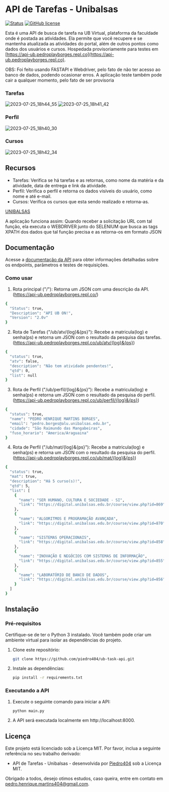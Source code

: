 # API de Tarefas - Unibalsas 

[![Status](https://img.shields.io/badge/status-on-brightgreen)](https://api-ub.pedroplayborges.repl.co)
[![GitHub license](https://img.shields.io/github/license/piedro404/cpf-validation-api)](https://github.com/piedro404/ub-task-api/blob/main/LICENSE)

Esta é uma API de busca de tarefa na UB Virtual, plataforma da faculdade onde é postada as atividades. Ela permite que você recupere e se mantenha atualizada as atividades do portal, além de outros pontos como dados dos usuários e cursos. Hospedada provisoriamente para testes em [https://api-ub.pedroplayborges.repl.co](https://api-ub.pedroplayborges.repl.co).

OBS: Foi feito usando FASTAPI e Webdriver, pelo fato de não ter acesso ao banco de dados, podendo ocasionar erros. A aplicação teste também pode cair a qualquer momento, pelo fato de ser provisoria

### Tarefas
![2023-07-25_18h44_55](https://github.com/piedro404/ub-task-api/assets/88720549/f3f03d18-f666-4aad-8d8b-c0e44ac109fe)
![2023-07-25_18h41_42](https://github.com/piedro404/ub-task-api/assets/88720549/ce3beaef-2208-42da-9129-adc527d6986e)

### Perfil
![2023-07-25_18h40_30](https://github.com/piedro404/ub-task-api/assets/88720549/b16e6162-e086-45aa-8e42-72f13029fa2b)

### Cursos
![2023-07-25_18h42_34](https://github.com/piedro404/ub-task-api/assets/88720549/e0833c94-4832-4bde-b1d7-ea6e4a7b8688)

## Recursos
- Tarefas: Verifica se há tarefas e as retornas, como nome da matéria e da atividade, data de entrega e link da atividade.
- Perfil: Verifica o perfil e retorna os dados visíveis do usuário, como nome e até e-mail.
- Cursos: Verifica os cursos que esta sendo realizado e retorna-as.

[UNIBALSAS](https://www.unibalsas.edu.br/)

A aplicação funciona assim:
Quando receber a solicitação URL com tal função, ela executa o WEBDRIVER junto do SELENIUM que busca as tags XPATH dos dados que tal função precisa e as retorna-os em formato JSON 

## Documentação

Acesse a [documentação da API](https://api-ub.pedroplayborges.repl.co/docs) para obter informações detalhadas sobre os endpoints, parâmetros e testes de requisições.

### Como usar
1. Rota principal ("/"): Retorna um JSON com uma descrição da API. <br>(https://api-ub.pedroplayborges.repl.co/)

```bash
{
  "Status": true,
  "Description": "API UB ON!",
  "Version": "2.0v"
}
```
2. Rota de Tarefas ("/ub/atv/{log}&{ps}"): Recebe a matricula(log) e senha(ps) e retorna um JSON com o resultado da pesquisa das tarefas. <br>(https://api-ub.pedroplayborges.repl.co/ub/atv/{log}&{ps})

```bash
{
  "status": true,
  "atv": false,
  "description": "Não tem atividade pendentes!",
  "qtd": 0,
  "list": null
}
```
3. Rota de Perfil ("/ub/perfil/{log}&{ps}"): Recebe a matricula(log) e senha(ps) e retorna um JSON com o resultado da pesquisa do perfil. <br>(https://api-ub.pedroplayborges.repl.co/ub/perfil/{log}&{ps})

```bash
{
  "status": true,
  "name": "PEDRO HENRIQUE MARTINS BORGES",
  "email": "pedro.borges@alu.unibalsas.edu.br",
  "cidade": "São Raimundo das Mangabeiras",
  "fuso_horario": "America/Araguaina"
}
```
4. Rota de Perfil ("/ub/mat/{log}&{ps}"): Recebe a matricula(log) e senha(ps) e retorna um JSON com o resultado da pesquisa do perfil. <br>(https://api-ub.pedroplayborges.repl.co/ub/mat/{log}&{ps})

```bash
{
  "status": true,
  "mat": true,
  "description": "Há 5 curso(s)!",
  "qtd": 5,
  "list": [
    {
      "name": "SER HUMANO, CULTURA E SOCIEDADE - SI",
      "link": "https://digital.unibalsas.edu.br/course/view.php?id=869"
    },
    {
      "name": "ALGORITMOS E PROGRAMAÇÃO AVANÇADA",
      "link": "https://digital.unibalsas.edu.br/course/view.php?id=870"
    },
    {
      "name": "SISTEMAS OPERACIONAIS",
      "link": "https://digital.unibalsas.edu.br/course/view.php?id=858"
    },
    {
      "name": "INOVAÇÃO E NEGÓCIOS COM SISTEMAS DE INFORMAÇÃO",
      "link": "https://digital.unibalsas.edu.br/course/view.php?id=855"
    },
    {
      "name": "LABORATÓRIO DE BANCO DE DADOS",
      "link": "https://digital.unibalsas.edu.br/course/view.php?id=856"
    }
  ]
}
```

## Instalação
### Pré-requisitos

Certifique-se de ter o Python 3 instalado. Você também pode criar um ambiente virtual para isolar as dependências do projeto.

1. Clone este repositório:
   
   ```bash
   git clone https://github.com/piedro404/ub-task-api.git
   ```
2. Instale as dependências:
   
   ```bash
   pip install -r requirements.txt
   ```

### Executando a API

1. Execute o seguinte comando para iniciar a API:

   ```bash
   python main.py
   ```
2. A API será executada localmente em http://localhost:8000.

## Licença
Este projeto está licenciado sob a Licença MIT. Por favor, inclua a seguinte referência no seu trabalho derivado:
<br>
- API de Tarefas - Unibalsas - desenvolvida por [Piedro404](https://github.com/piedro404) sob a Licença MIT.


Obrigado a todos, desejo otimos estudos, caso queira, entre em contato em pedro.henrique.martins404@gmail.com.
